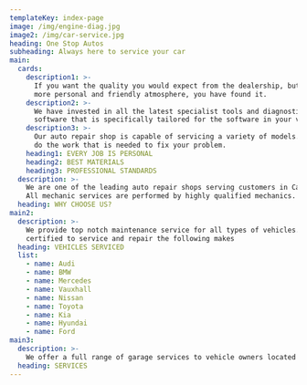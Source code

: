 ```yaml
---
templateKey: index-page
image: /img/engine-diag.jpg
image2: /img/car-service.jpg
heading: One Stop Autos
subheading: Always here to service your car
main:
  cards:
    description1: >-
      If you want the quality you would expect from the dealership, but with a
      more personal and friendly atmosphere, you have found it.
    description2: >-
      We have invested in all the latest specialist tools and diagnostic
      software that is specifically tailored for the software in your vehicle.
    description3: >-
      Our auto repair shop is capable of servicing a variety of models. We only
      do the work that is needed to fix your problem.
    heading1: EVERY JOB IS PERSONAL
    heading2: BEST MATERIALS
    heading3: PROFESSIONAL STANDARDS
  description: >-
    We are one of the leading auto repair shops serving customers in Cardiff.
    All mechanic services are performed by highly qualified mechanics.
  heading: WHY CHOOSE US?
main2:
  description: >-
    We provide top notch maintenance service for all types of vehicles. We are
    certified to service and repair the following makes
  heading: VEHICLES SERVICED
  list:
    - name: Audi
    - name: BMW
    - name: Mercedes
    - name: Vauxhall
    - name: Nissan
    - name: Toyota
    - name: Kia
    - name: Hyundai
    - name: Ford
main3:
  description: >-
    We offer a full range of garage services to vehicle owners located in the Cardiff area. Our professinals know how to handle a wide range of car services.
  heading: SERVICES
---
```


